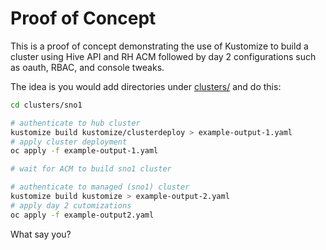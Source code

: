 # Proof of Concept 

This is a proof of concept demonstrating the use of Kustomize to build a cluster using Hive API and RH ACM followed by day 2 configurations such as oauth, RBAC, and console tweaks.

The idea is you would add directories under [clusters/](clusters/) and do this:

```bash
cd clusters/sno1

# authenticate to hub cluster
kustomize build kustomize/clusterdeploy > example-output-1.yaml
# apply cluster deployment
oc apply -f example-output-1.yaml

# wait for ACM to build sno1 cluster

# authenticate to managed (sno1) cluster
kustomize build kustomize > example-output-2.yaml
# apply day 2 cutomizations
oc apply -f example-output2.yaml
```

What say you?
